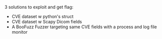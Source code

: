 3 solutions to exploit and get flag:
- CVE dataset w python's struct
- CVE dataset w Scapy Dicom fields
- A BooFuzz Fuzzer targeting same CVE fields with a process and log file monitor
